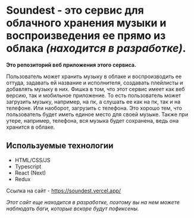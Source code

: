 # Soundest - это сервис для облачного хранения музыки и воспроизведения ее прямо из облака *(находится в разработке)*.
**Это репозиторий веб приложения этого сервиса.**

Пользователь может хранить музыку в облаке и воспроизводить ее оттуда, задавать ей название и исполнителя, создавать плейлисты и добавлять музыку в них. Фишка в том, что этот сервис имеет как веб версию, так и мобильное приложение. То есть пользователь может загрузить музыку, например, на пк, а слушать ее как на пк, так и на телефоне. Или наоборот, загрузить с телефона. Это хорошо тем, что пользователь будет иметь единое место для своей музыке. Также при утере, например, телефона, вся музыка будет сохранена, ведь она хранится в облаке.
## Используемые технологии
- HTML/CSS/JS
- Typescript
- React (Next)
- Redux
  
Ссылка на сайт - https://soundest.vercel.app/

*Этот сайт еще находится в разработке, поэтому вы на нем можете наблюдать баги, которые вскоре будут пофиксены.*
